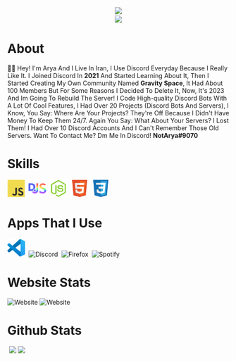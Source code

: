<div id="header" align="center">
  <img src="https://cdn.discordapp.com/attachments/1066393122088693770/1066614376318120006/banner.png" width="1100"/>
</div>

<div id="header" align="center">
  <img src="https://cdn.discordapp.com/attachments/1065747043131334746/1066383295107047525/about.gif" width="40"/>
</div>

# About

👋🏻 Hey! I'm Arya And I Live In Iran, I Use Discord Everyday Because I Really Like It. I Joined Discord In **2021** And Started Learning About It, Then I Started Creating My Own Community Named **Gravity Space**, It Had About 100 Members But For Some Reasons I Decided To Delete It, Now, It's 2023 And Im Going To Rebuild The Server! I Code High-quality Discord Bots With A Lot Of Cool Features, I Had Over 20 Projects (Discord Bots And Servers), I Know, You Say: Where Are Your Projects? They're Off Because I Didn't Have Money To Keep Them 24/7. Again You Say: What About Your Servers? I Lost Them! I Had Over 10 Discord Accounts And I Can't Remember Those Old Servers.
Want To Contact Me? Dm Me In Discord! **NotArya#9070**

# Skills

<div>
  <img src="https://github.com/devicons/devicon/blob/master/icons/javascript/javascript-original.svg" title="JavaScript" alt="JavaScript" width="40" height="40"/>&nbsp;
  <img src="https://github.com/devicons/devicon/blob/master/icons/discordjs/discordjs-original.svg" title="DiscordJS" alt="DiscordJS" width="40" height="40"/>&nbsp;
  <img src="https://github.com/devicons/devicon/blob/master/icons/nodejs/nodejs-original.svg" title="NodeJS" alt="NodeJS" width="40" height="40"/>&nbsp;
  <img src="https://github.com/devicons/devicon/blob/master/icons/html5/html5-original.svg" title="HTML" alt="HTML" width="40" height="40"/>&nbsp;
  <img src="https://github.com/devicons/devicon/blob/master/icons/css3/css3-original.svg" title="CSS" alt="CSS" width="40" height="40"/>&nbsp;
</div>

# Apps That I Use

<div>
  <img src="https://github.com/devicons/devicon/blob/master/icons/vscode/vscode-original.svg" title="VS Code" alt="VS Code" width="40" height="40"/>&nbsp;
  <img src="https://static.wikia.nocookie.net/logopedia/images/6/6f/Discord_Development_2021.svg/revision/latest/scale-to-width-down/250?cb=20211123093519" title="Discord" alt="Discord" width="40" height="40"/>&nbsp;
  <img src="https://cdn-icons-png.flaticon.com/512/5968/5968827.png" title="Firefox" alt="Firefox" width="40" height="40"/>&nbsp;
  <img src="https://upload.wikimedia.org/wikipedia/commons/thumb/8/84/Spotify_icon.svg/991px-Spotify_icon.svg.png" title="Spotify" alt="Spotify" width="40" height="40"/>&nbsp;
</div>

# Website Stats

<img alt="Website" src="https://img.shields.io/website?down_color=green&down_message=notarya.rf.gd&label=address&up_color=green&up_message=notarya.rf.gd&url=https%3A%2F%2Fnotarya.rf.gd">

<img alt="Website" src="https://img.shields.io/website?down_color=green&down_message=up&up_color=red&up_message=down&url=https%3A%2F%2Fnotarya.rf.gd">

# Github Stats

<img src="https://komarev.com/ghpvc/?username=notaryaaa&style=flat-square&color=blue" alt=""/>
<picture>
    <source media="(prefers-color-scheme: dark)" srcset="https://streak-stats.demolab.com?user=NotAryaaa&theme=tokyonight&hide_border=true" />
    <img src="https://streak-stats.demolab.com?user=NotAryaaa&theme=theme=tokyonight&hide_border=true" />
</picture>
<picture>
    <source media="(prefers-color-scheme: dark)" srcset="https://github-readme-stats.vercel.app/api?username=NotAryaaa&show_icons=true&theme=tokyonight&hide_border=true" />
    <img src="https://github-readme-stats.vercel.app/api?username=NotAryaaa&show_icons=true&theme=tokyonight&hide_border=true" />
</picture>

